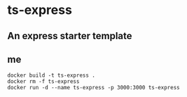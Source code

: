 # ts-express
## An express starter template
## me

`docker build -t ts-express .`  
`docker rm -f ts-express`  
`docker run -d --name ts-express -p 3000:3000 ts-express`
